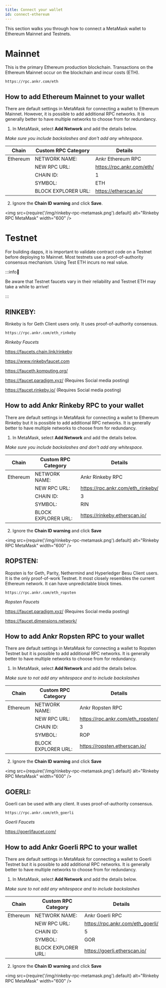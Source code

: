 ```yaml
---
title: Connect your wallet
id: connect-ethereum
---
```


This section walks you through how to connect a MetaMask wallet to Ethereum Mainnet and Testnets.


# Mainnet

This is the primary Ethereum production blockchain. Transactions on the Ethereum Mainnet occur on the blockchain and incur costs (ETH).

```
https://rpc.ankr.com/eth
``` 

## How to add Ethereum Mainnet to your wallet

There are default settings in MetaMask for connecting a wallet to Ethereum Mainnet. However, it is possible to add additional RPC networks. It is generally better to have multiple networks to choose from for redundancy. 

1. In MetaMask, select **Add Network** and add the details below. 

  *Make sure you include backslashes and don't add any whitespace.*

  | **Chain** | **Custom RPC Category** | **Details**               |
  | --------- | ----------------------- | ------------------------- |
  | Ethereum  | NETWORK NAME:           | Ankr Ethereum RPC              |
  |           | NEW RPC URL:            | https://rpc.ankr.com/eth/ |
  |           | CHAIN ID:               | 1                         |
  |           | SYMBOL:                 | ETH                       |
  |           | BLOCK EXPLORER URL:     | https://etherscan.io/     |

2. Ignore the **Chain ID warning** and click **Save**.

<img src={require('/img/rinkeby-rpc-metamask.png').default} alt="Rinkeby RPC MetaMask" width="600" />



# Testnet

For building dapps, it is important to validate contract code on a Testnet before deploying to Mainnet. Most testnets use a proof-of-authority consensus mechanism. Using Test ETH incurs no real value. 

:::info🚰 

Be aware that Testnet faucets vary in their reliability and Testnet ETH may take a while to arrive!

:::

## RINKEBY:

Rinkeby is for Geth Client users only. It uses proof-of-authority consensus. 

```
https://rpc.ankr.com/eth_rinkeby
```

*Rinkeby Faucets*

https://faucets.chain.link/rinkeby

https://www.rinkebyfaucet.com

https://fauceth.komputing.org/

https://faucet.paradigm.xyz/ (Requires Social media posting)

https://faucet.rinkeby.io/ (Requires Social media posting)


## How to add Ankr Rinkeby RPC to your wallet

There are default settings in MetaMask for connecting a wallet to Ethereum Rinkeby but it is possible to add additional RPC networks. It is generally better to have multiple networks to choose from for redundancy. 

1. In MetaMask, select **Add Network** and add the details below. 

 *Make sure you include backslashes and don't add any whitespace.*

  | **Chain** | **Custom RPC Category** | **Details**               |
  | --------- | ----------------------- | ------------------------- |
  | Ethereum  | NETWORK NAME:           | Ankr Rinkeby RPC              |
  |           | NEW RPC URL:            | https://rpc.ankr.com/eth_rinkeby/|
  |           | CHAIN ID:               | 3                        |
  |           | SYMBOL:                 | RIN                     |
  |           | BLOCK EXPLORER URL:     | https://rinkeby.etherscan.io/    |

2. Ignore the **Chain ID warning** and click **Save**

<img src={require('/img/rinkeby-rpc-metamask.png').default} alt="Rinkeby RPC MetaMask" width="600" />



## ROPSTEN:

Ropsten is for Geth, Parity, Nethermind and Hyperledger Besu Client users. It is the only proof-of-work Testnet. It most closely resembles the current Ethereum network. It can have unpredictable block times. 

```
https://rpc.ankr.com/eth_ropsten
```

*Ropsten Faucets*

https://faucet.paradigm.xyz/ (Requires Social media posting)

https://faucet.dimensions.network/ 


## How to add Ankr Ropsten RPC to your wallet

There are default settings in MetaMask for connecting a wallet to Ropsten Testnet but it is possible to add additional RPC networks. It is generally better to have multiple networks to choose from for redundancy. 


1. In MetaMask, select **Add Network** and add the details below. 

  *Make sure to not add any whitespace and to include backslashes*

  | **Chain** | **Custom RPC Category** | **Details**               |
  | --------- | ----------------------- | ------------------------- |
  | Ethereum  | NETWORK NAME:           | Ankr Ropsten RPC              |
  |           | NEW RPC URL:            | https://rpc.ankr.com/eth_ropsten/|
  |           | CHAIN ID:               | 3                        |
  |           | SYMBOL:                 | ROP                    |
|           | BLOCK EXPLORER URL:     | https://ropsten.etherscan.io/    |

2. Ignore the **Chain ID warning** and click **Save**

  <img src={require('/img/rinkeby-rpc-metamask.png').default} alt="Rinkeby RPC MetaMask" width="600" />



## GOERLI:

Goerli can be used with any client. It uses proof-of-authority consensus.

```
https://rpc.ankr.com/eth_goerli
```

*Goerli Faucets*

https://goerlifaucet.com/


## How to add Ankr Goerli RPC to your wallet

There are default settings in MetaMask for connecting a wallet to Goerli Testnet but it is possible to add additional RPC networks. It is generally better to have multiple networks to choose from for redundancy. 


1. In MetaMask, select **Add Network** and add the details below. 

  *Make sure to not add any whitespace and to include backslashes*

  | **Chain** | **Custom RPC Category** | **Details**               |
  | --------- | ----------------------- | ------------------------- |
  | Ethereum  | NETWORK NAME:           | Ankr Goerli RPC              |
  |           | NEW RPC URL:            | https://rpc.ankr.com/eth_goerli/|
  |           | CHAIN ID:               | 5                        |
  |           | SYMBOL:                 | GOR                     |
|           | BLOCK EXPLORER URL:     | https://goerli.etherscan.io/    |

2. Ignore the **Chain ID warning** and click **Save**

  <img src={require('/img/rinkeby-rpc-metamask.png').default} alt="Rinkeby RPC MetaMask" width="600" />




